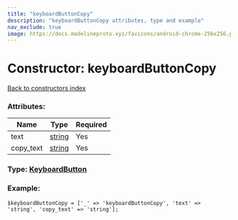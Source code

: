 ```yaml
---
title: "keyboardButtonCopy"
description: "keyboardButtonCopy attributes, type and example"
nav_exclude: true
image: https://docs.madelineproto.xyz/favicons/android-chrome-256x256.png
---
```

# Constructor: keyboardButtonCopy  
[Back to constructors index](/API_docs/constructors/index.html)



### Attributes:

| Name     |    Type       | Required |
|----------|---------------|----------|
|text|[string](/API_docs/types/string.html) | Yes|
|copy\_text|[string](/API_docs/types/string.html) | Yes|



### Type: [KeyboardButton](/API_docs/types/KeyboardButton.html)


### Example:

```
$keyboardButtonCopy = ['_' => 'keyboardButtonCopy', 'text' => 'string', 'copy_text' => 'string'];
```  
